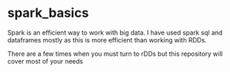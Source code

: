 # spark_basics

Spark is an efficient way to work with big data. I have used spark sql and dataframes mostly as this is more efficient than working with RDDs.

There are a few times when you must turn to rDDs but this repository will cover most of your needs
